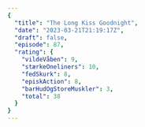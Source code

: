 ```yaml
---
{
  "title": "The Long Kiss Goodnight",
  "date": "2023-03-21T21:19:17Z",
  "draft": false,
  "episode": 87,
  "rating": {
    "vildeVåben": 9,
    "stærkeOneliners": 10,
    "fedSkurk": 8,
    "episkAction": 8,
    "barHudOgStoreMuskler": 3,
    "total": 38
  }
}
---
```


